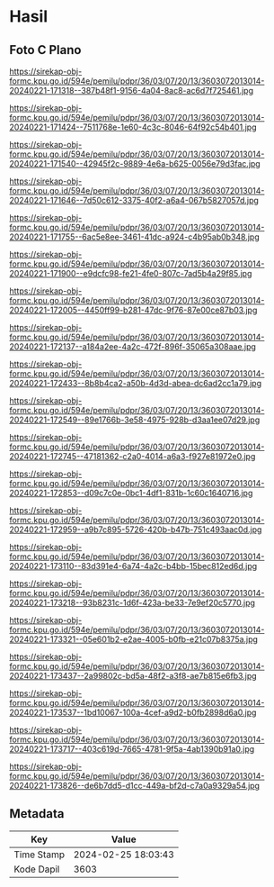 # Hasil

## Foto C Plano

https://sirekap-obj-formc.kpu.go.id/594e/pemilu/pdpr/36/03/07/20/13/3603072013014-20240221-171318--387b48f1-9156-4a04-8ac8-ac6d7f725461.jpg

https://sirekap-obj-formc.kpu.go.id/594e/pemilu/pdpr/36/03/07/20/13/3603072013014-20240221-171424--7511768e-1e60-4c3c-8046-64f92c54b401.jpg

https://sirekap-obj-formc.kpu.go.id/594e/pemilu/pdpr/36/03/07/20/13/3603072013014-20240221-171540--42945f2c-9889-4e6a-b625-0056e79d3fac.jpg

https://sirekap-obj-formc.kpu.go.id/594e/pemilu/pdpr/36/03/07/20/13/3603072013014-20240221-171646--7d50c612-3375-40f2-a6a4-067b5827057d.jpg

https://sirekap-obj-formc.kpu.go.id/594e/pemilu/pdpr/36/03/07/20/13/3603072013014-20240221-171755--6ac5e8ee-3461-41dc-a924-c4b95ab0b348.jpg

https://sirekap-obj-formc.kpu.go.id/594e/pemilu/pdpr/36/03/07/20/13/3603072013014-20240221-171900--e9dcfc98-fe21-4fe0-807c-7ad5b4a29f85.jpg

https://sirekap-obj-formc.kpu.go.id/594e/pemilu/pdpr/36/03/07/20/13/3603072013014-20240221-172005--4450ff99-b281-47dc-9f76-87e00ce87b03.jpg

https://sirekap-obj-formc.kpu.go.id/594e/pemilu/pdpr/36/03/07/20/13/3603072013014-20240221-172137--a184a2ee-4a2c-472f-896f-35065a308aae.jpg

https://sirekap-obj-formc.kpu.go.id/594e/pemilu/pdpr/36/03/07/20/13/3603072013014-20240221-172433--8b8b4ca2-a50b-4d3d-abea-dc6ad2cc1a79.jpg

https://sirekap-obj-formc.kpu.go.id/594e/pemilu/pdpr/36/03/07/20/13/3603072013014-20240221-172549--89e1766b-3e58-4975-928b-d3aa1ee07d29.jpg

https://sirekap-obj-formc.kpu.go.id/594e/pemilu/pdpr/36/03/07/20/13/3603072013014-20240221-172745--47181362-c2a0-4014-a6a3-f927e81972e0.jpg

https://sirekap-obj-formc.kpu.go.id/594e/pemilu/pdpr/36/03/07/20/13/3603072013014-20240221-172853--d09c7c0e-0bc1-4df1-831b-1c60c1640716.jpg

https://sirekap-obj-formc.kpu.go.id/594e/pemilu/pdpr/36/03/07/20/13/3603072013014-20240221-172959--a9b7c895-5726-420b-b47b-751c493aac0d.jpg

https://sirekap-obj-formc.kpu.go.id/594e/pemilu/pdpr/36/03/07/20/13/3603072013014-20240221-173110--83d391e4-6a74-4a2c-b4bb-15bec812ed6d.jpg

https://sirekap-obj-formc.kpu.go.id/594e/pemilu/pdpr/36/03/07/20/13/3603072013014-20240221-173218--93b8231c-1d6f-423a-be33-7e9ef20c5770.jpg

https://sirekap-obj-formc.kpu.go.id/594e/pemilu/pdpr/36/03/07/20/13/3603072013014-20240221-173321--05e601b2-e2ae-4005-b0fb-e21c07b8375a.jpg

https://sirekap-obj-formc.kpu.go.id/594e/pemilu/pdpr/36/03/07/20/13/3603072013014-20240221-173437--2a99802c-bd5a-48f2-a3f8-ae7b815e6fb3.jpg

https://sirekap-obj-formc.kpu.go.id/594e/pemilu/pdpr/36/03/07/20/13/3603072013014-20240221-173537--1bd10067-100a-4cef-a9d2-b0fb2898d6a0.jpg

https://sirekap-obj-formc.kpu.go.id/594e/pemilu/pdpr/36/03/07/20/13/3603072013014-20240221-173717--403c619d-7665-4781-9f5a-4ab1390b91a0.jpg

https://sirekap-obj-formc.kpu.go.id/594e/pemilu/pdpr/36/03/07/20/13/3603072013014-20240221-173826--de6b7dd5-d1cc-449a-bf2d-c7a0a9329a54.jpg


## Metadata

| Key        | Value               |
| ---------- | ------------------- |
| Time Stamp | 2024-02-25 18:03:43 |
| Kode Dapil | 3603                |



